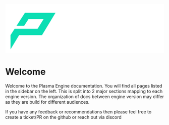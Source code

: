 ![Navmesh](../assets/PlasmaLogo.png)

# Welcome

Welcome to the Plasma Engine documentation.
You will find all pages listed in the sidebar on the left. This is split into 2 major sections mapping to each engine version.
The organization of docs between engine version may differ as they are build for different audiences. 

If you have any feedback or recommendations then please feel free to create a ticket/PR on the github or reach out via discord